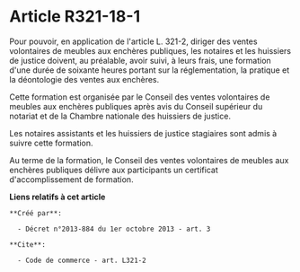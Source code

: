 # Article R321-18-1

Pour pouvoir, en application de l'article L. 321-2, diriger des ventes volontaires de meubles aux enchères publiques, les
notaires et les huissiers de justice doivent, au préalable, avoir suivi, à leurs frais, une formation d'une durée de soixante
heures portant sur la réglementation, la pratique et la déontologie des ventes aux enchères. 

Cette formation est organisée par le Conseil des ventes volontaires de meubles aux enchères publiques après avis du Conseil
supérieur du notariat et de la Chambre nationale des huissiers de justice. 

Les notaires assistants et les huissiers de justice stagiaires sont admis à suivre cette formation. 

Au terme de la formation, le Conseil des ventes volontaires de meubles aux enchères publiques délivre aux participants un
certificat d'accomplissement de formation.

**Liens relatifs à cet article**

	**Créé par**:

	  - Décret n°2013-884 du 1er octobre 2013 - art. 3

	**Cite**:

	  - Code de commerce - art. L321-2

